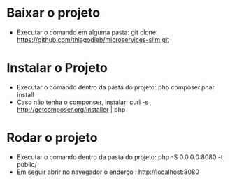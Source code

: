 
# Baixar o projeto
* Executar o comando em alguma pasta:  git clone https://github.com/thiagodieb/microservices-slim.git

# Instalar o Projeto
* Executar o comando dentro da pasta do projeto:  php composer.phar install
* Caso não tenha o componser, instalar: curl -s http://getcomposer.org/installer | php

# Rodar o projeto
* Executar o comando dentro da pasta do projeto: php -S 0.0.0.0:8080 -t public/
* Em seguir abrir no navegador o enderço : http://localhost:8080

